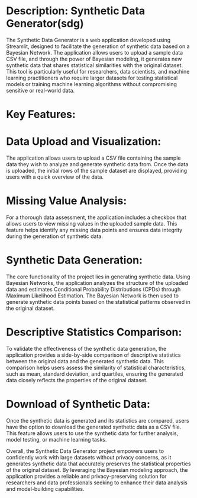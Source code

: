 # Description: Synthetic Data Generator(sdg)

The Synthetic Data Generator is a web application developed using Streamlit, designed to facilitate the generation of synthetic data based on a Bayesian Network. The application allows users to upload a sample data CSV file, and through the power of Bayesian modeling, it generates new synthetic data that shares statistical similarities with the original dataset. This tool is particularly useful for researchers, data scientists, and machine learning practitioners who require larger datasets for testing statistical models or training machine learning algorithms without compromising sensitive or real-world data.

# Key Features:

# Data Upload and Visualization:
The application allows users to upload a CSV file containing the sample data they wish to analyze and generate synthetic data from. Once the data is uploaded, the initial rows of the sample dataset are displayed, providing users with a quick overview of the data.

# Missing Value Analysis:
For a thorough data assessment, the application includes a checkbox that allows users to view missing values in the uploaded sample data. This feature helps identify any missing data points and ensures data integrity during the generation of synthetic data.

# Synthetic Data Generation:
The core functionality of the project lies in generating synthetic data. Using Bayesian Networks, the application analyzes the structure of the uploaded data and estimates Conditional Probability Distributions (CPDs) through Maximum Likelihood Estimation. The Bayesian Network is then used to generate synthetic data points based on the statistical patterns observed in the original dataset.

# Descriptive Statistics Comparison:
To validate the effectiveness of the synthetic data generation, the application provides a side-by-side comparison of descriptive statistics between the original data and the generated synthetic data. This comparison helps users assess the similarity of statistical characteristics, such as mean, standard deviation, and quartiles, ensuring the generated data closely reflects the properties of the original dataset.

# Download of Synthetic Data:
Once the synthetic data is generated and its statistics are compared, users have the option to download the generated synthetic data as a CSV file. This feature allows users to use the synthetic data for further analysis, model testing, or machine learning tasks.

Overall, the Synthetic Data Generator project empowers users to confidently work with large datasets without privacy concerns, as it generates synthetic data that accurately preserves the statistical properties of the original dataset. By leveraging the Bayesian modeling approach, the application provides a reliable and privacy-preserving solution for researchers and data professionals seeking to enhance their data analysis and model-building capabilities.
